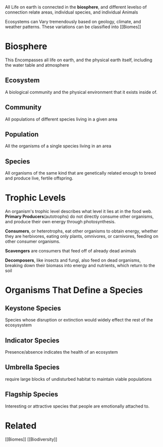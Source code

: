 All Life on earth is connected in the **biosphere**, and different levelso of connection relate areas, individual species, and individual Animals

Ecosystems can Vary tremendously based on geology, climate, and weather patterns. These variations can be classified into [[Biomes]]

# Biosphere
This Encompasses all life on earth, and the physical earth itself, including the water table and atmosphere

## Ecosystem
A biological community and the physical environment that it exists inside of.

## Community
All populations of different species living in a given area

## Population
All the organisms of a single species living in an area

## Species 
All organisms of the same kind that are genetically related enough to breed and produce live, fertile offspring. 

# Trophic Levels
An organism's trophic level describes what level it lies at in the food web. **Primary Producers**(autotrophs) do not directly consume other organisms, and produce their own energy through photosynthesis. 

**Consumers**, or heterotrophs, eat other organisms to obtain energy, whether they are herbivores, eating only plants, omnivores, or carnivores, feeding on other consumer organisms.

**Scavengers** are consumers that feed off of already dead animals

**Decomposers**, like insects and fungi, also feed on dead organisms, breaking down their biomass into energy and nutrients, which return to the soil


# Organisms That Define a Species
## Keystone Species
Species whose disruption or extinction would widely effect the rest of the ecosysystem

## Indicator Species
Presence/absence indicates the health of an ecosystem
## Umbrella Species
require large blocks of undisturbed habitat to maintain viable populations
## Flagship Species
Interesting or attractive species that people are emotionally attached to. 


# Related
[[Biomes]]
[[Biodiversity]]

